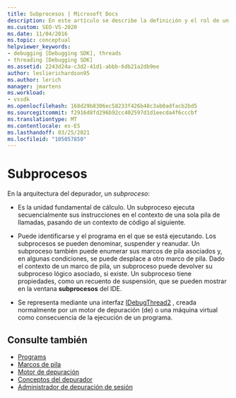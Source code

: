 ```yaml
---
title: Subprocesos | Microsoft Docs
description: En este artículo se describe la definición y el rol de un subproceso en la arquitectura del depurador de Visual Studio.
ms.custom: SEO-VS-2020
ms.date: 11/04/2016
ms.topic: conceptual
helpviewer_keywords:
- debugging [Debugging SDK], threads
- threading [Debugging SDK]
ms.assetid: 2243d24a-c3d2-41d1-abbb-6db21a2db9ee
author: leslierichardson95
ms.author: lerich
manager: jmartens
ms.workload:
- vssdk
ms.openlocfilehash: 168d29b8306ec58233f426b48c3ab0adfacb2bd5
ms.sourcegitcommit: f2916d8fd296b92cc402597d1d1eecda4f6cccbf
ms.translationtype: MT
ms.contentlocale: es-ES
ms.lasthandoff: 03/25/2021
ms.locfileid: "105057850"
---
```

# <a name="threads"></a>Subprocesos
En la arquitectura del depurador, un *subproceso*:

- Es la unidad fundamental de cálculo. Un subproceso ejecuta secuencialmente sus instrucciones en el contexto de una sola pila de llamadas, pasando de un contexto de código al siguiente.

- Puede identificarse y el programa en el que se está ejecutando. Los subprocesos se pueden denominar, suspender y reanudar. Un subproceso también puede enumerar sus marcos de pila asociados y, en algunas condiciones, se puede desplace a otro marco de pila. Dado el contexto de un marco de pila, un subproceso puede devolver su subproceso lógico asociado, si existe. Un subproceso tiene propiedades, como un recuento de suspensión, que se pueden mostrar en la ventana **subprocesos** del IDE.

- Se representa mediante una interfaz [IDebugThread2](../../extensibility/debugger/reference/idebugthread2.md) , creada normalmente por un motor de depuración (de) o una máquina virtual como consecuencia de la ejecución de un programa.

## <a name="see-also"></a>Consulte también
- [Programs](../../extensibility/debugger/programs.md)
- [Marcos de pila](../../extensibility/debugger/stack-frames.md)
- [Motor de depuración](../../extensibility/debugger/debug-engine.md)
- [Conceptos del depurador](../../extensibility/debugger/debugger-concepts.md)
- [Administrador de depuración de sesión](../../extensibility/debugger/session-debug-manager.md)
